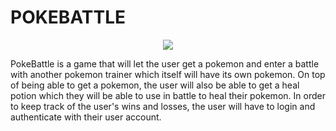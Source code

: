 <h1>
  POKEBATTLE
</h1>
<p align="center">
  <img src="https://user-images.githubusercontent.com/31933091/118825528-c11e8d00-b888-11eb-9a46-4c41eb18ec44.gif" />
</p>

<p>
PokeBattle is a game that will let the user get a pokemon and enter a battle with another pokemon trainer which itself will have its own pokemon. 
On top of being able to get a pokemon, the user will also be able to get a heal potion which they will be able to use in battle to heal their pokemon.
In order to keep track of the user's wins and losses, the user will have to login and authenticate with their user account.
</p>
